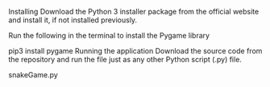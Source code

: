Installing
Download the Python 3 installer package from the official website and install it, if not installed previously.

Run the following in the terminal to install the Pygame library

pip3 install pygame
Running the application
Download the source code from the repository and run the file just as any other Python script (.py) file.

snakeGame.py
